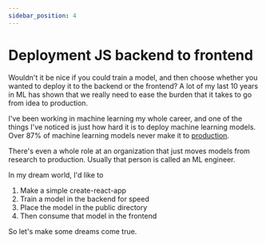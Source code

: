 ```yaml
---
sidebar_position: 4
---
```


# Deployment JS backend to frontend

Wouldn't it be nice if you could train a model, and then choose whether you wanted to deploy it to the backend or the frontend? A lot of my last 10 years in ML has shown that we really need to ease the burden that it takes to go from idea to production.

I've been working in machine learning my whole career, and one of the things I've noticed is just how hard it is to deploy machine learning models. Over 87% of machine learning models never make it to [production](https://venturebeat.com/2019/07/19/why-do-87-of-data-science-projects-never-make-it-into-production/).

There's even a whole role at an organization that just moves models from research to production. Usually that person is called an ML engineer.

In my dream world, I'd like to

1. Make a simple create-react-app
2. Train a model in the backend for speed
3. Place the model in the public directory
4. Then consume that model in the frontend

So let's make some dreams come true.

